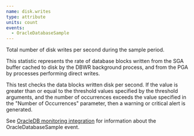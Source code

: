 ```yaml
---
name: disk.writes
type: attribute
units: count
events:
  - OracleDatabaseSample
---
```


Total number of disk writes per second during the sample period.

This statistic represents the rate of database blocks written from the SGA buffer cached to disk by the DBWR background process, and from the PGA by processes performing direct writes.

This test checks the data blocks written disk per second. If the value is greater than or equal to the threshold values specified by the threshold arguments, and the number of occurrences exceeds the value specified in the "Number of Occurrences" parameter, then a warning or critical alert is generated.

See [OracleDB monitoring integration](https://docs.newrelic.com/docs/integrations/host-integrations/host-integrations-list/oracledb-monitoring-integration) for information about the OracleDatabaseSample event.